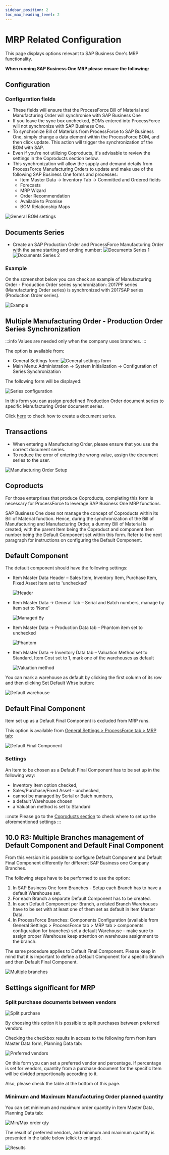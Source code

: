 ```yaml
---
sidebar_position: 2
toc_max_heading_level: 2
---
```


# MRP Related Configuration

This page displays options relevant to SAP Business One's MRP functionality.

**When running SAP Business One MRP please ensure the following:**

## Configuration

### Configuration fields

- These fields will ensure that the ProcessForce Bill of Material and Manufacturing Order will synchronise with SAP Business One
- If you leave the sync box unchecked, BOMs entered into ProcessForce will not synchronize with SAP Business One.
- To synchronize Bill of Materials from ProcessForce to SAP Business One, simply change a data element within the ProcessForce BOM, and then click update. This action will trigger the synchronization of the BOM with SAP.
- Even if you're not utilizing Coproducts, it's advisable to review the settings in the Coproducts section below.
- This synchronization will allow the supply and demand details from ProcessForce Manufacturing Orders to update and make use of the following SAP Business One forms and processes:
  - Item Master Data -> Inventory Tab -> Committed and Ordered fields
  - Forecasts
  - MRP Wizard
  - Order Recommendation
  - Available to Promise
  - BOM Relationship Maps

![General BOM settings](./media/mrp-related-configuration/general-bom.webp)

## Documents Series

- Create an SAP Production Order and ProcessForce Manufacturing Order with the same starting and ending number:
    ![Documents Series 1](./media/mrp-related-configuration/numbering-pomo.webp)
    ![Documents Series 2](./media/mrp-related-configuration/mor-num.webp)

### Example

On the screenshot below you can check an example of Manufacturing Order - Production Order series synchronization:
2017PF series (Manufacturing Order series) is synchronized with 2017SAP series (Production Order series).

![Example](./media/mrp-related-configuration/example.webp)

## Multiple Manufacturing Order - Production Order Series Synchronization

:::info
    Values are needed only when the company uses branches.
:::

The option is available from:

- General Settings form:
    ![General settings form](./media/mrp-related-configuration/mor-por-sync.webp)
- Main Menu: Administration → System Initialization → Configuration of Series Synchronization

The following form will be displayed:

![Series configuration](./media/mrp-related-configuration/series-configuration-mor-por.webp)

In this form you can assign predefined Production Order document series to specific Manufacturing Order document series.

Click [here](../../document-numbering.md) to check how to create a document series.

## Transactions

- When entering a Manufacturing Order, please ensure that you use the correct document series.
- To reduce the error of entering the wrong value, assign the document series to the user.

![Manufacturing Order Setup](./media/mrp-related-configuration/series-manufacturing-order.webp)

## Coproducts

For those enterprises that produce Coproducts, completing this form is necessary for ProcessForce to leverage SAP Business One MRP functions.

SAP Business One does not manage the concept of Coproducts within its Bill of Material function. Hence, during the synchronization of the Bill of Manufacturing and Manufacturing Order, a dummy Bill of Material is created; with the parent Item being the Coproduct and component Item number being the Default Component set within this form. Refer to the next paragraph for instructions on configuring the Default Component.

## Default Component

The default component should have the following settings:

- Item Master Data Header – Sales Item, Inventory Item, Purchase Item, Fixed Asset Item set to 'unchecked'

    ![Header](./media/mrp-related-configuration/header.webp)
- Item Master Data → General Tab – Serial and Batch numbers, manage by item set to 'None'

    ![Managed By](./media/mrp-related-configuration/managed-by.webp)
- Item Master Data → Production Data tab – Phantom item set to unchecked

    ![Phantom](./media/mrp-related-configuration/phantom.webp)
- Item Master Data → Inventory Data tab – Valuation Method set to Standard, Item Cost set to 1, mark one of the warehouses as default

    ![Valuation method](./media/mrp-related-configuration/stock-data.webp)

You can mark a warehouse as default by clicking the first column of its row and then clicking Set Default Whse button:

![Default warehouse](./media/mrp-related-configuration/default-warehouse.webp)

## Default Final Component

Item set up as a Default Final Component is excluded from MRP runs.

This option is available from [General Settings > ProcessForce tab > MRP tab](./mrp-tab.md):

![Default Final Component](./media/mrp-related-configuration/default-final-component.webp)

### Settings

An Item to be chosen as a Default Final Component has to be set up in the following way:

- Inventory Item option checked,
- Sales/Purchase/Fixed Asset - unchecked,
- cannot be managed by Serial or Batch numbers,
- a default Warehouse chosen
- a Valuation method is set to Standard

:::note
    Please go to the [Coproducts section](#coproducts) to check where to set up the aforementioned settings
:::

## 10.0 R3: Multiple Branches management of Default Component and Default Final Component

From this version it is possible to configure Default Component and Default Final Component differently for different SAP Business one Company Branches.

The following steps have to be performed to use the option:

1. In SAP Business One form Branches - Setup each Branch has to have a default Warehouse set.
2. For each Branch a separate Default Component has to be created.
3. In each Default Component per Branch, a related Branch Warehouses have to be set with at least one of them set as default in Item Master Data.
4. In ProcessForce Branches: Components Configuration (available from General Settings > ProcessForce tab > MRP tab > components configuration for branches) set a default Warehouse – make sure to assign proper Warehouse keep attention on warehouse assignment to the branch.

The same procedure applies to Default Final Component. Please keep in mind that it is important to define a Default Component for a specific Branch and then Default Final Component.

![Multiple branches](./media/mrp-related-configuration/multiple-branches.webp)

## Settings significant for MRP

### Split purchase documents between vendors

![Split purchase](./media/mrp-related-configuration/mrp-split-purchase.webp)

By choosing this option it is possible to split purchases between preferred vendors.

Checking the checkbox results in access to the following form from Item Master Data form, Planning Data tab:

![Preferred vendors](./media/mrp-related-configuration/preferred.webp)

On this form you can set a preferred vendor and percentage. If percentage is set for vendors, quantity from a purchase document for the specific Item will be divided proportionally according to it.

Also, please check the table at the bottom of this page.

### Minimum and Maximum Manufacturing Order planned quantity

You can set minimum and maximum order quantity in Item Master Data, Planning Data tab:

![Min/Max order qty](./media/mrp-related-configuration/item-master-data-min-max.webp)

The result of preferred vendors, and minimum and maximum quantity is presented in the table below (click to enlarge).

![Results](./media/mrp-related-configuration/results.webp)
